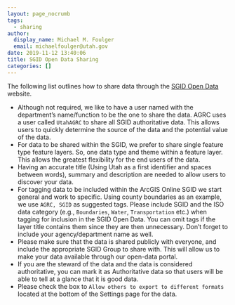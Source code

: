 ```yaml
---
layout: page_nocrumb
tags:
  - sharing
author:
  display_name: Michael M. Foulger
  email: michaelfoulger@utah.gov
date: 2019-11-12 13:40:06
title: SGID Open Data Sharing
categories: []
---
```


The following list outlines how to share data through the [SGID Open Data](http://opendata.gis.utah.gov/) website.

- Although not required, we like to have a user named with the department’s name/function to be the one to share the data. AGRC uses a user called `UtahAGRC` to share all SGID authoritative data. This allows users to quickly determine the source of the data and the potential value of the data.
- For data to be shared within the SGID, we prefer to share single feature type feature layers. So, one data type and theme within a feature layer. This allows the greatest flexibility for the end users of the data.
- Having an accurate title (Using Utah as a first identifier and spaces between words), summary and description are needed to allow users to discover your data.
- For tagging data to be included within the ArcGIS Online SGID we start general and work to specific. Using county boundaries as an example, we use `AGRC, SGID` as suggested tags. Please include SGID and the ISO data category (e.g., `Boundaries`, `Water`, `Transportation` etc.) when tagging for inclusion in the SGID Open Data. You can omit tags if the layer title contains them since they are then unnecessary. Don’t forget to include your agency/department name as well.
- Please make sure that the data is shared publicly with everyone, and include the appropriate SGID Group to share with. This will allow us to make your data available through our open-data portal.
- If you are the steward of the data and the data is considered authoritative, you can mark it as Authoritative data so that users will be able to tell at a glance that it is good data.
- Please check the box to `Allow others to export to different formats` located at the bottom of the Settings page for the data.
